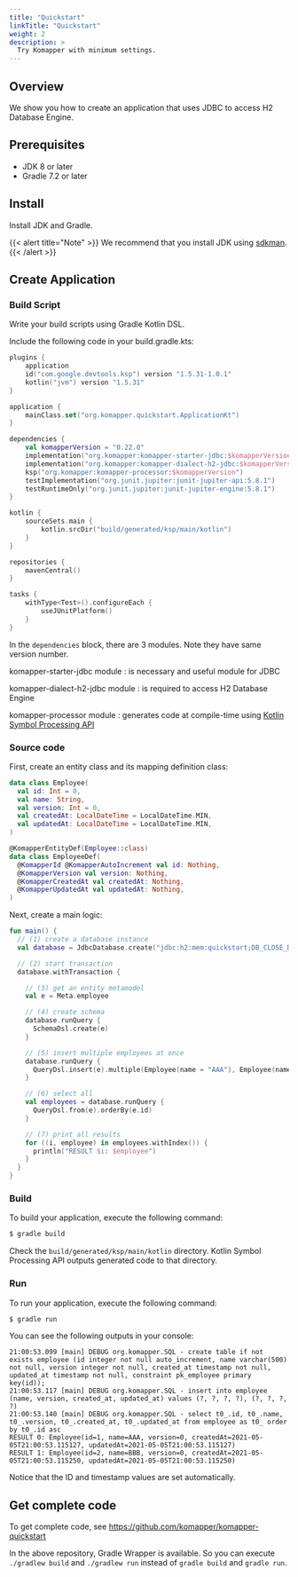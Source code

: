```yaml
---
title: "Quickstart"
linkTitle: "Quickstart"
weight: 2
description: >
  Try Komapper with minimum settings.
---
```


## Overview

We show you how to create an application that uses JDBC to access H2 Database Engine.

## Prerequisites

- JDK 8 or later
- Gradle 7.2 or later

## Install

Install JDK and Gradle.

{{< alert title="Note" >}}
We recommend that you install JDK using [sdkman](https://sdkman.io/).
{{< /alert >}}

## Create Application
### Build Script

Write your build scripts using Gradle Kotlin DSL.

Include the following code in your build.gradle.kts:

```kotlin
plugins {
    application
    id("com.google.devtools.ksp") version "1.5.31-1.0.1"
    kotlin("jvm") version "1.5.31"
}

application {
    mainClass.set("org.komapper.quickstart.ApplicationKt")
}

dependencies {
    val komapperVersion = "0.22.0"
    implementation("org.komapper:komapper-starter-jdbc:$komapperVersion")
    implementation("org.komapper:komapper-dialect-h2-jdbc:$komapperVersion")
    ksp("org.komapper:komapper-processor:$komapperVersion")
    testImplementation("org.junit.jupiter:junit-jupiter-api:5.8.1")
    testRuntimeOnly("org.junit.jupiter:junit-jupiter-engine:5.8.1")
}

kotlin {
    sourceSets.main {
        kotlin.srcDir("build/generated/ksp/main/kotlin")
    }
}

repositories {
    mavenCentral()
}

tasks {
    withType<Test>().configureEach {
        useJUnitPlatform()
    }
}
```

In the `dependencies` block, there are 3 modules.
Note they have same version number.

komapper-starter-jdbc module
: is necessary and useful module for JDBC

komapper-dialect-h2-jdbc module
: is required to access H2 Database Engine

komapper-processor module
: generates code at compile-time using [Kotlin Symbol Processing API](https://github.com/google/ksp)

### Source code

First, create an entity class and its mapping definition class:

```kotlin
data class Employee(
  val id: Int = 0,
  val name: String,
  val version: Int = 0,
  val createdAt: LocalDateTime = LocalDateTime.MIN,
  val updatedAt: LocalDateTime = LocalDateTime.MIN,
)

@KomapperEntityDef(Employee::class)
data class EmployeeDef(
  @KomapperId @KomapperAutoIncrement val id: Nothing,
  @KomapperVersion val version: Nothing,
  @KomapperCreatedAt val createdAt: Nothing,
  @KomapperUpdatedAt val updatedAt: Nothing,
)
```

Next, create a main logic:

```kotlin
fun main() {
  // (1) create a database instance
  val database = JdbcDatabase.create("jdbc:h2:mem:quickstart;DB_CLOSE_DELAY=-1")

  // (2) start transaction
  database.withTransaction {

    // (3) get an entity metamodel
    val e = Meta.employee

    // (4) create schema
    database.runQuery {
      SchemaDsl.create(e)
    }

    // (5) insert multiple employees at once
    database.runQuery {
      QueryDsl.insert(e).multiple(Employee(name = "AAA"), Employee(name = "BBB"))
    }

    // (6) select all
    val employees = database.runQuery {
      QueryDsl.from(e).orderBy(e.id)
    }

    // (7) print all results
    for ((i, employee) in employees.withIndex()) {
      println("RESULT $i: $employee")
    }
  }
}
```

### Build

To build your application, execute the following command:

```sh
$ gradle build
```

Check the `build/generated/ksp/main/kotlin` directory.
Kotlin Symbol Processing API outputs generated code to that directory.

### Run

To run your application, execute the following command:

```sh
$ gradle run
```

You can see the following outputs in your console:

```
21:00:53.099 [main] DEBUG org.komapper.SQL - create table if not exists employee (id integer not null auto_increment, name varchar(500) not null, version integer not null, created_at timestamp not null, updated_at timestamp not null, constraint pk_employee primary key(id));
21:00:53.117 [main] DEBUG org.komapper.SQL - insert into employee (name, version, created_at, updated_at) values (?, ?, ?, ?), (?, ?, ?, ?)
21:00:53.140 [main] DEBUG org.komapper.SQL - select t0_.id, t0_.name, t0_.version, t0_.created_at, t0_.updated_at from employee as t0_ order by t0_.id asc
RESULT 0: Employee(id=1, name=AAA, version=0, createdAt=2021-05-05T21:00:53.115127, updatedAt=2021-05-05T21:00:53.115127)
RESULT 1: Employee(id=2, name=BBB, version=0, createdAt=2021-05-05T21:00:53.115250, updatedAt=2021-05-05T21:00:53.115250)
```

Notice that the ID and timestamp values are set automatically.

## Get complete code

To get complete code,
see https://github.com/komapper/komapper-quickstart

In the above repository, Gradle Wrapper is available.
So you can execute `./gradlew build` and `./gradlew run` instead of `gradle build` and `gradle run`.